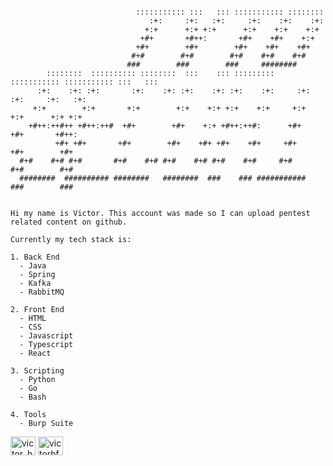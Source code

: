 ```

                            ::::::::::: :::   ::: ::::::::::: ::::::::      
                               :+:     :+:   :+:     :+:    :+:    :+:    
                              +:+      +:+ +:+      +:+    +:+    +:+   
                             +#+       +#++:       +#+    +#+    +:+   
                            +#+        +#+        +#+    +#+    +#+   
                           #+#        #+#        #+#    #+#    #+#     
                          ###        ###        ###     ########      
        ::::::::  :::::::::: ::::::::  :::    ::: :::::::::  ::::::::::: ::::::::::: :::   ::: 
      :+:    :+: :+:       :+:    :+: :+:    :+: :+:    :+:     :+:         :+:     :+:   :+:  
     +:+        +:+       +:+        +:+    +:+ +:+    +:+     +:+         +:+      +:+ +:+    
    +#++:++#++ +#++:++#  +#+        +#+    +:+ +#++:++#:      +#+         +#+       +#++:      
          +#+ +#+       +#+        +#+    +#+ +#+    +#+     +#+         +#+        +#+        
  #+#    #+# #+#       #+#    #+# #+#    #+# #+#    #+#     #+#         #+#        #+#         
  ########  ########## ########   ########  ###    ### ###########     ###        ###     


Hi my name is Victor. This account was made so I can upload pentest related content on github.

Currently my tech stack is:

1. Back End
  - Java
  - Spring
  - Kafka
  - RabbitMQ

2. Front End
  - HTML
  - CSS
  - Javascript
  - Typescript
  - React

3. Scripting
  - Python
  - Go
  - Bash

4. Tools
  - Burp Suite

```

<a href="https://twitter.com/victor_hfsilva" target="blank"><img align="center" src="https://raw.githubusercontent.com/rahuldkjain/github-profile-readme-generator/master/src/images/icons/Social/twitter.svg" alt="victor_hfsilva" height="30" width="40" /></a>
<a href="https://linkedin.com/in/victorhfsilva" target="blank"><img align="center" src="https://raw.githubusercontent.com/rahuldkjain/github-profile-readme-generator/master/src/images/icons/Social/linked-in-alt.svg" alt="victorhfsilva" height="30" width="40" /></a>



